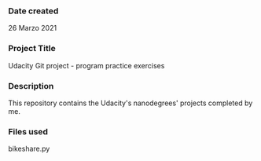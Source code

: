 ### Date created
26 Marzo 2021

### Project Title
Udacity Git project - program practice exercises

### Description
This repository contains the Udacity's nanodegrees' projects completed by me.

### Files used
bikeshare.py



